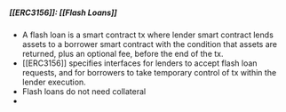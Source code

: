 ##### [[ERC3156]]: [[Flash Loans]]

- A flash loan is a smart contract tx where lender smart contract lends assets to a borrower smart contract with the condition that assets are returned, plus an optional fee, before the end of the tx.
- [[ERC3156]] specifies interfaces for lenders to accept flash loan requests, and for borrowers to take temporary control of tx within the lender execution.
- Flash loans do not need collateral
- 